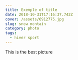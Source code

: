 ```yaml
---
title: Exemple of title
date: 2018-10-31T17:16:37.742Z
cover: /assets/6912775.jpg
slug: snow montain
category: photo
tags:
  - hiver sport
---
```

This is the best picture
